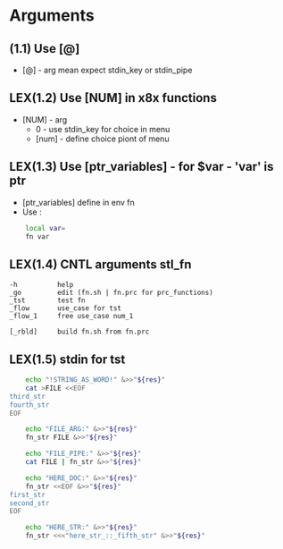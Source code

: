 # Arguments
## (1.1) Use [@]

- [@] - arg mean expect stdin_key or stdin_pipe

## LEX(1.2) Use [NUM] in x8x functions

- [NUM] - arg 
    - 0 - use stdin_key for choice in menu
    - [num] - define choice piont of menu

## LEX(1.3) Use [ptr_variables] - for $var - 'var' is ptr

- [ptr_variables] define in env fn
- Use :
```sh
    local var=
    fn var
```
## LEX(1.4) CNTL arguments stl_fn

    -h          help   
    _go         edit (fn.sh | fn.prc for prc_functions)    
    _tst        test fn
    _flow       use_case for tst
    _flow_1     free use_case num_1
  
    [_rbld]     build fn.sh from fn.prc

## LEX(1.5) stdin for tst
```sh
    echo "!STRING_AS_WORD!" &>>"${res}"
    cat >FILE <<EOF
third_str
fourth_str
EOF

    echo "FILE_ARG:" &>>"${res}"
    fn_str FILE &>>"${res}"

    echo "FILE_PIPE:" &>>"${res}"
    cat FILE | fn_str &>>"${res}"

    echo "HERE_DOC:" &>>"${res}"
    fn_str <<EOF &>>"${res}"
first_str
second_str
EOF

    echo "HERE_STR:" &>>"${res}"
    fn_str <<<"here_str_::_fifth_str" &>>"${res}"
```
